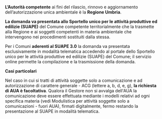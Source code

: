 **L’Autorità competente** ai fini del rilascio, rinnovo e aggiornamento dell’autorizzazione unica ambientale è la **Regione Umbria**.

**La domanda va presentata allo Sportello unico per le attività produttive ed edilizie (SUAPE)** del Comune competente territorialmente che la trasmette alla Regione e ai soggetti competenti in materia ambientale che intervengono nei procedimenti sostituiti dalla stessa.

Per i Comuni **aderenti al SUAPE 3.0** la domanda va presentata esclusivamente in modalità telematica accedendo al portale dello Sportello unico per le attività produttive ed edilizie (SUAPE) del Comune; il servizio online permette la compilazione e la trasmissione della domanda.


**Casi particolari**

Nel caso in cui si tratti di attività soggette solo a comunicazione e ad autorizzazione di carattere generale - ACG (lettere a, b, d, e, g), **la richiesta di AUA è facoltativa**. Qualora il Gestore non si avvalga dell'AUA la comunicazione deve essere effettuata mediante i modelli relativi ad ogni specifica materia (vedi Modulistica per attività soggette solo a comunicazioni - fuori AUA), firmati digitalmente, fermo restando la presentazione al SUAPE in modalità telematica.
